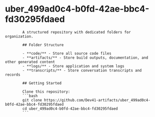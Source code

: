 # uber_499ad0c4-b0fd-42ae-bbc4-fd30295fdaed
            A structured repository with dedicated folders for organization.

            ## Folder Structure

            - **code/** - Store all source code files
            - **artifacts/** - Store build outputs, documentation, and other generated content
            - **logs/** - Store application and system logs
            - **transcripts/** - Store conversation transcripts and records

            ## Getting Started

            Clone this repository:
            ```bash
            git clone https://github.com/Dev41-artifacts/uber_499ad0c4-b0fd-42ae-bbc4-fd30295fdaed
            cd uber_499ad0c4-b0fd-42ae-bbc4-fd30295fdaed
            ```
            